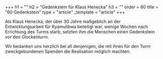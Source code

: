 +++
h1 = ""
h2 = "Gedenkstein für Klaus Henecka"
h3 = ""
order = 60
title = "60 Gedenkstein"
type = "article"
_template = "article"
+++

Als Klaus Henecka, der über 30 Jahre maßgeblich an der Entwicklungsarbeit für Kyamulibwa beteiligt war, wenige Wochen nach Errichtung des Turms starb, setzten ihm die Menschen einen Gedenkstein vor den Glockenturm. 

Wir bedanken uns herzlich bei all denjenigen, die mit ihren für den Turm zweckgebundenen Spenden die Realisation möglich machten.

